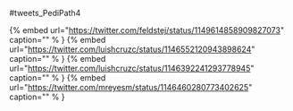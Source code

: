 #tweets_PediPath4

{% embed url="https://twitter.com/feldstej/status/1149614858909827073"  caption="" % }
{% embed url="https://twitter.com/luishcruzc/status/1146552120943898624"  caption="" % }
{% embed url="https://twitter.com/luishcruzc/status/1146392241293778945"  caption="" % }
{% embed url="https://twitter.com/mreyesm/status/1146460280773402625"  caption="" % }
